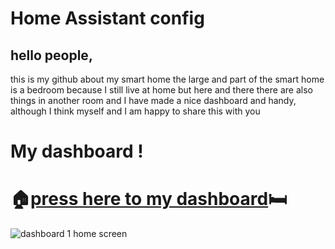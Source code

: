 # Home Assistant config

## hello people,

this is my github about my smart home the large and part of the smart home is a bedroom because I still live at home but here and there there are also things in another room and I have made a nice dashboard and handy, although I think myself and I am happy to share this with you

# My dashboard !
# :house:[press here to my dashboard](https://github.com/jrspowers/Homeassistant-config/tree/master/dashboards/dashboard1):bed:
![dashboard 1 home screen](https://user-images.githubusercontent.com/60328474/117547820-f8dc3800-b031-11eb-8006-fe6416ee9aed.png)
